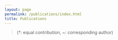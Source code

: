 ```yaml
---
layout: page
permalink: /publications/index.html
title: Publications
---
```


> (†: equal contribution, ~: corresponding author)




  <br>

<br>
